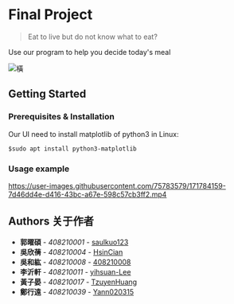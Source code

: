 # Final Project

> Eat to live but do not know what to eat?

Use our program to help you decide today's meal

![橫](https://user-images.githubusercontent.com/75783579/171784417-718c87f3-b054-49e2-bd25-1c9dd3f3c612.jpg)

## Getting Started 


### Prerequisites & Installation

Our UI need to install matplotlib of python3 in Linux:

```
$sudo apt install python3-matplotlib
```

### Usage example

https://user-images.githubusercontent.com/75783579/171784159-7d46dd4e-d416-43bc-a67e-598c57cb3ff2.mp4

## Authors 关于作者

* **郭曜碩** - *408210001* - [saulkuo123](https://github.com/saulkuo123)
* **吳欣蒨** - *408210004* - [HsinCian](https://github.com/HsinCian)
* **吳和紘** - *408210008* - [408210008](https://github.com/408210008)
* **李沂軒** - *408210011* - [yihsuan-Lee](https://github.com/yihsuan-Lee)
* **黃子晏** - *408210017* - [TzuyenHuang](https://github.com/TzuyenHuang)
* **鄭行遠** - *408210039* - [Yann020315](https://github.com/Yann020315)
